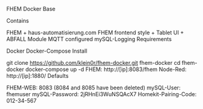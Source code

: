 FHEM Docker Base

Contains

FHEM + haus-automatisierung.com FHEM frontend style + Tablet UI + ABFALL Module
MQTT configured
mySQL-Logging
Requirements

Docker
Docker-Compose
Install

git clone https://github.com/klein0r/fhem-docker.git fhem-docker
cd fhem-docker
docker-compose up -d
FHEM: http://[ip]:8083/fhem
Node-Red: http://[ip]:1880/
Defaults

FHEM-WEB: 8083 (8084 and 8085 have been deleted)
mySQL-User: fhemuser
mySQL-Password: 2jRHnEi3WuNSQAcX7
Homekit-Pairing-Code: 012-34-567
